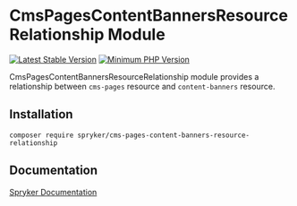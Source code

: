 # CmsPagesContentBannersResourceRelationship Module
[![Latest Stable Version](https://poser.pugx.org/spryker/cms-pages-content-banners-resource-relationship/v/stable.svg)](https://packagist.org/packages/spryker/cms-pages-content-banners-resource-relationship)
[![Minimum PHP Version](https://img.shields.io/badge/php-%3E%3D%208.3-8892BF.svg)](https://php.net/)

CmsPagesContentBannersResourceRelationship module provides a relationship between `cms-pages` resource and `content-banners` resource.
## Installation

```
composer require spryker/cms-pages-content-banners-resource-relationship
```

## Documentation

[Spryker Documentation](https://docs.spryker.com)
